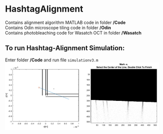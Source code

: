 # HashtagAlignment
Contains alignment algorithm MATLAB code in folder **/Code**  
Contains Odin microscope  tiling code in folder **/Odin**  
Contains photobleaching code for Wasatch OCT in folder **/Wasatch**  

## To run Hashtag-Alignment Simulation:
Enter folder **/Code** and run file `simulationv3.m`
![](./Docs/simulation_1.png)
